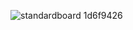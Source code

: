 ![standardboard 1d6f9426](https://github.com/user-attachments/assets/1c96a6dc-9161-41a3-9373-6dda86b6e724)
